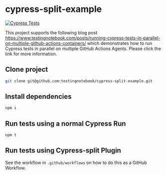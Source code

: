 # cypress-split-example

[![Cypress Tests](https://github.com/testingnotebook/cypress-split-example/actions/workflows/main.yml/badge.svg?branch=main)](https://github.com/testingnotebook/cypress-split-example/actions/workflows/main.yml)

This project supports the following blog post https://www.testingnotebook.com/posts/running-cypress-tests-in-parallel-on-multiple-github-actions-containers/ which demonstrates how to run Cypress tests in parallel on multiple GitHub Actions Agents. Please click the link for more information.

## Clone project

```bash
git clone git@github.com:testingnotebook/cypress-split-example.git
```

## Install dependencies

```bash
npm i
```

## Run tests using a normal Cypress Run

```bash
npm t
```

## Run tests using Cypress-split Plugin

See the workflow in `.github/workflows` on how to do this as a GitHub Workflow.
